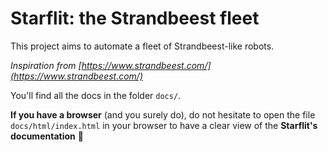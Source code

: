 # Starflit: the Strandbeest fleet

This project aims to automate a fleet of Strandbeest-like robots.

_Inspiration from [https://www.strandbeest.com/](https://www.strandbeest.com/)_

You'll find all the docs in the folder `docs/`.

__If you have a browser__ (and you surely do), do not hesitate to open the file `docs/html/index.html` in your browser
to have a clear view of the __Starflit's documentation__ 🚀
